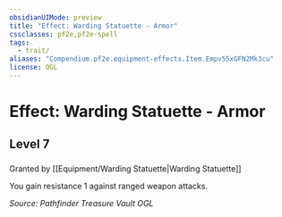 ```yaml
---
obsidianUIMode: preview
title: "Effect: Warding Statuette - Armor"
cssclasses: pf2e,pf2e-spell
tags:
  - trait/
aliases: "Compendium.pf2e.equipment-effects.Item.Empv55xGFN2Mk3cu"
license: OGL
---
```

# Effect: Warding Statuette - Armor
## Level 7
### 






Granted by [[Equipment/Warding Statuette|Warding Statuette]]

You gain resistance 1 against ranged weapon attacks.

*Source: Pathfinder Treasure Vault*
*OGL*